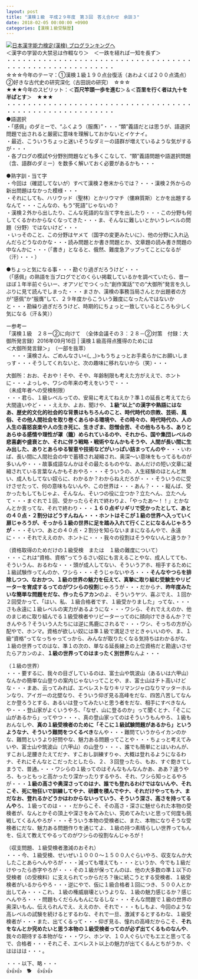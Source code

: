 ```yaml
---
layout: post
title: "漢検１級　平成２９年度　第３回　答え合わせ　余談３"
date: 2018-02-05 00:00:00 +0900
categories: [漢検１級受験歴]
---
```


[![](/syuusyuu9701/assets/images/漢検１級-平成２９年度-第３回-答え合わせ-余談３-br_c_3028_1.gif)](http://blog.with2.net/link.php?1659096:3028 "日本漢字能力検定(漢検) ブログランキングへ")[日本漢字能力検定(漢検) ブログランキングへ](http://blog.with2.net/link.php?1659096:3028)  
＜漢字の学習の大禁忌は作輟なり＞　＜一跌を経れば一知を長ず＞  
・・・・・・・・・・・・・・・・・・・・・・・・・・・・・・・・・・・・・・・・・・・・・・・・・・・・・・・・・  
☆☆☆今年のテーマ：①漢検１級１９０点台復活（あわよくば２００点満点）　②好きな古代史の研究深化（古田説の研究）　☆☆☆  
★★★今年のスピリット：＜**百尺竿頭一歩を進む**＞＆＜**百里を行く者は九十を半ばとす**＞　★★★  
・・・・・・・・・・・・・・・・・・・・・・・・・・・・・・・・・・・・・・・・・・・・・・・・・・・・・・・・・  
●語選択  
・「感佩」のダミーで、“ふくよう（服膺）”・・・“類”義語だとは思うが、語選択問題で出されると厳密に意味を理解しておかないとイケナイ。  
・最近、こういうちょっと迷いそうなダミーの語群が増えているような気がするが・・・  
・各ブログの模試や分野別問題なども多くこなして、“類”義語問題や語選択問題（含、語群のダミー）を数多く解いておく必要があるかも・・・  
  
●熟字訓・当て字  
・今回は（確認してないが）すべて漢検２巻末からでは？・・・漢検２外からの新出問題はなかった模様・・・  
・それにしても、ハリウッド（聖林）とかリウマチ（僂麻質斯）とかを出題するなんて・・・こんなの、もう“死語”じゃないの？  
・漢検２外から出したり、こんな死語的な当て字を出したり・・・この分野も何してくるかわからなくなってきた・・・ま、そんなに難しいとかいうレベルの問題（分野）ではないけど・・・  
・いっそのこと、この分野はヤメて（国字の変更みたいに）、他の分野に入れ込んだらどうなのかな・・・読み問題とか書き問題とか、文章題の読み書き問題の中なんかに・・・（「書き」となると、俄然、難度急アップってことになるが（汗）・・・）  
  
●ちょっと気になる事・・・勘ぐり過ぎだろうけど・・・  
（「感佩」の熟語を当ブログでどのくらい掲載しているかを調べていたら、昔ーほぼ１年半前ぐらいー、オアソビでつくった“創作寓話”での“大御所”発言を久しぶりに見て読んでしまった・・・まさか、漢検の事務当局さんとか出題者の方が“感佩”か“服膺”して、２９年度からこういう難度になったんではないかと・・・勘繰り過ぎだろうけど、時期的にちょっと一致しているところも少しく気になる（汗＆笑））  
  
ー参考ー  
「漢検１級　２８ー②に向けて　（全体会議その３：２８－②対策　付録：大御所発言録）2016年09月16日 | 漢検１級高得点獲得のためには  
＜大御所発言録＞」　（一部を抜萃）　  
　・・・漢検さん、ごめんなさい<(\_ \_)>もうちょっとお手柔らかにお願いしまっす・・・そうしてくれないと、次の趣味に移れないから（笑）・・・  
  
大御所：おお、そおや！そや、そや、年齢制限も考えた方がええで、ホントに・・・よっしゃ、ワシの年来の考えをいうで・・・  
（未成年者への受検制限）  
・・・君ら、１級レベルっての、安易に考えてねえか？準１の延長と考えてたら大間違いやど・・・ええか、よお、聞けや、**１級“以上”の漢字や熟語にはなあ、歴史的文化的社会的な背景はもちろんのこと、時代時代の宗教、芸術、風俗、その他人間社会を取り巻くあらゆる環境や、その時々の、時代時代の、人の人生の喜怒哀楽や人の生き死に、生きざま、怨憎会苦、その他もろもろ、ありとあらゆる感情や理性が罩（籠）められているのや、それから、国や集団レベルの悲喜劇や盛衰とか、それに伴う戦略・戦術やなんかもそうや、人間が長い間に生み出した、ありとあらゆる智恵や技術などがいっぱい詰まってんのや**・・・いわば、長い間に人間社会の中で蓄積され凝縮され、奥深～い意味をもってるものが多いんや・・・故事成語なんかはその最たるものやな、あんだけの短い文章に凝縮されている言葉なんかもそおやろ・・・そういうの、人生経験のほとんど無い、成人もしてない奴らに、わかるか？わからねえだろが・・・そういうのに受けさせたって、何の意味もないんや、この世界は・・・あん？・・・縦んば、受かったもしてもじゃよ、そんなん、そいつの役に立つか？立たへん、立たへんて・・・まぐれで１回、受かったらそれで終わりよ、「やったあ～！！」とかなんとか言ってな、それで終わり・・・**１６０点ギリギリで受かったとして、あとの４０点・２割分はどうすんねん・・・ホントはそこが１級の世界へ入っていく扉じゃろうが、そっから１級の世界に足を踏み入れて行くことになるんじゃろうが**・・・そいつ、あとの４０点・２割分を知らないままになるんやで、永遠に・・・それでええのか、ホントに・・・我々の役割はそうやないんと違うか？  
  
（資格取得のためだけの１級受検　または　１級の難度について）  
・・・これは“資格、資格”ってうるさい奴にも言えることやな、成人してても、そういうん、おるわな・・・頭が成人してない、そういうアホ、相手するために１級試験作ってんのか、ワシら・・・そうじゃないやろ・・・**そんなやつらを排除しつつ、なおかつ、１級の世界の魅力を伝えて、真摯に取り組む受験生やリピーターを育成するってのがワシらの役割**じゃろうが・・・だからナ、**昨年度みたいな簡単な問題をだな、作ったらアカン**のよ、そういうヤツ、喜ぶでえ、１回か２回受かって、「はい、私、１級合格者です、１級受かりました」ってな、・・・さも永遠に１級レベルの実力があるようにな・・・ワシら、それでええのか、他のまじめに取り組んでる１級受検者やリピーターってのに顔向けできるんか？できんやろ？そういう人たちには逆に馬鹿にされるで・・・ワシ、そっちの方が心配やで、ホンマ。資格が欲しい奴には準１級で満足させときゃいいのや、ま、１級“資格”ってなっちゃってっから、みんなが取りたくなる気持ちはわかるがな、１級の世界ってのはな、準１の次の、単なる延長線上の上位資格だと勘違いさせたらアカンのよ、**１級の世界ってのはまったく別世界**なんよ・・・  
  
（１級の世界）  
・・・要するに、我々の目ざしているのは、富士山や筑波山（あるいは六甲山）なんかの簡単な山登りの案内じゃないってことや、ま、富士山はチト高いけどな・・・まあ、云ってみれば、エベレストなりキリマンジャロなりマッターホルンなり、アイガーの北壁なり、そういう仰ぎ見る高峰をだな、四苦八苦してなんとか登ろうとする、あるいは登ってみたいと思う者をだな、相手にすべきなんや・・・登山家がよくいうやろ、「なぜ、山に登るのか」って聞くとナ、「そこに山があるから」ってやつ・・・、真の登山家ってのはそういうもんやろ、１級もおんなしや、**真の１級受検者のために「そこに１級試験問題があるから」というようなナ、そういう難問をつくるべき**なんや・・・難問ていうからイカンのかな、難問というより好問やな、魅力ある問題ってことや・・・ちょっと考えてみいや、富士山や筑波山（六甲山）の山登り・・・、誰でも簡単にとはいわんが、すこおし足腰きたえてだナ、すこおし訓練すりゃ、大概は登れるようになるわナ、それにそんなとこだったとしたら、２、３回登ったら、もお、すぐ飽きてしまうで、普通。・・・ワシらの１級ってのはそんなもんなんかあ、ああ？違うやろ、もっともっと高かったり深かったりするやろ、それ、ワシら知っとるやろが・・・**１級の高さや奥深さってのはナ、誰でも登れるわけではないんや、それこそ、死に物狂いで訓練してやナ、研鑽を積んでやナ、それだけやってもナ、まだなお、登れるかどうかはわからないっていう、そういう深さ、高さを持ってるんや**ろ、１級ってのは・・・だからこそ、その高さ・深さに魅せられた本物の受検者が、なんとかその頂上や深さをみてみたい、究めてみたいと思って何度も挑戦してくるんやろが・・・そういう本物の受検者に、また、本物になりそうな受検者にだな、魅力ある問題作りを通じてよ、１級の持つ素晴らしい世界ってもんを、伝えて教えてやるってのがワシらの役割なんじゃろが！  
  
（収支問題、１級受検者激減のおそれ）  
・・・今、１級受検、せいぜい１０００～１５００人ぐらいやろ、収支なんか大したことあらへんやろが・・・減っても増えても・・・というか、今でも１級だけやったら赤字やろが・・・その１級が保ってんのは、他の大多数の準１以下の受検者（の受検料）に支えられてっからだろ？後に続こうとする受検者、１級受検者がいるからやろ・・・逆にやで、仮に１級合格者１回につき、５００人とか出してみ・・・これ、１級の権威崩壊というよりな、１級の魅力感じるか？感じへんやろ・・・問題もくだらんもんになるしな・・・そんな問題で１級の世界の奥深いもん、伝えられんでえ、ええのか、それで・・・もしもよ、今回のような高レベルの試験を続けるとするわな、それで一旦、激減するとするわな、１級受検者が・・・また、出てくるって・・・仰ぎ見る、憧れの高峰だからこそ、**それをなんとか究めたいと思う本物の１級受検者ってのが必ず出てくるものなんや**、我々の期待する本物がな・・・ワシ、ホンマ、１０人ぐらいでもエエと思ってるで、合格者・・・それこそ、エベレスト以上の魅力が出てくるんとちがうか、ぐはははは・・・。  
  
・・・以下、略・・・  
👍👍👍　🐕　👍👍👍